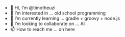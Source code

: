 - 👋 Hi, I’m @timotheuzi
- 👀 I’m interested in ... old school programming
- 🌱 I’m currently learning ... gradle + groovy + node.js
- 💞️ I’m looking to collaborate on ... AI
- 📫 How to reach me ... on here

<!---
timotheuzi/timotheuzi is a ✨ special ✨ repository because its `README.md` (this file) appears on your GitHub profile.
You can click the Preview link to take a look at your changes.
--->
